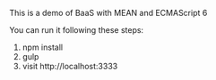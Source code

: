 This is a demo of BaaS with MEAN and ECMAScript 6 

You can run it following these steps:

1. npm install
2. gulp
3. visit http://localhost:3333
